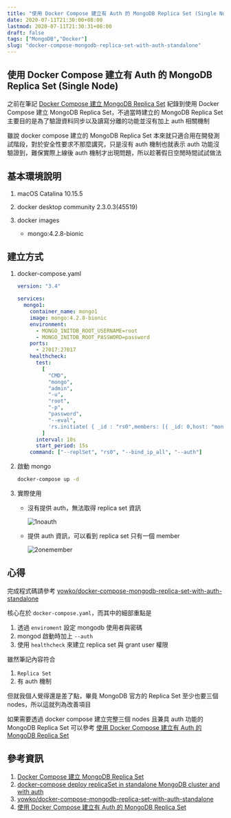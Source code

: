 ```yaml
---
title: "使用 Docker Compose 建立有 Auth 的 MongoDB Replica Set (Single Node)"
date: 2020-07-11T21:30:00+08:00
lastmod: 2020-07-11T21:30:31+08:00
draft: false
tags: ["MongoDB","Docker"]
slug: "docker-compose-mongodb-replica-set-with-auth-standalone"
---
```


## 使用 Docker Compose 建立有 Auth 的 MongoDB Replica Set (Single Node)

之前在筆記 [Docker Compose 建立 MongoDB Replica Set](https://blog.yowko.com/docker-compose-mongodb-replica-set/) 紀錄到使用 Docker Compose 建立 MongoDB Replica Set，不過當時建立的 MongoDB Replica Set 主要目的是為了驗證資料同步以及讀寫分離的功能並沒有加上 auth 相關機制

雖說 docker compose 建立的 MongoDB Replica Set 本來就只適合用在開發測試階段，對於安全性要求不那麼講究，只是沒有 auth 機制也就表示 auth 功能沒驗證到，難保實際上線後 auth 機制才出現問題，所以趁著假日空閒時間試試做法

## 基本環境說明

1. macOS Catalina 10.15.5
2. docker desktop community 2.3.0.3(45519)
3. docker images

    - mongo:4.2.8-bionic

## 建立方式

1. docker-compose.yaml

    ```yaml
    version: "3.4"

    services:
      mongo1:
        container_name: mongo1
        image: mongo:4.2.8-bionic
        environment:
          - MONGO_INITDB_ROOT_USERNAME=root
          - MONGO_INITDB_ROOT_PASSWORD=password
        ports:
          - 27017:27017
        healthcheck:
          test:
            [
              "CMD",
              "mongo",
              "admin",
              "-u",
              "root",
              "-p",
              "password",
              "--eval",
              'rs.initiate( { _id : "rs0",members: [{ _id: 0,host: "mongo1:27017" }]}); db.getSiblingDB("admin").grantRolesToUser("root",[ "clusterAdmin" ]);',
            ]
          interval: 10s
          start_period: 15s
        command: ["--replSet", "rs0", "--bind_ip_all", "--auth"]
    ```

2. 啟動 mongo

    ```bash
    docker-compose up -d
    ```

3. 實際使用

    - 沒有提供 auth，無法取得 replica set 資訊

        ![1noauth](https://user-images.githubusercontent.com/3851540/87247548-ff883600-c486-11ea-85a4-72419aa5399a.jpg)

    - 提供 auth 資訊，可以看到 replica set 只有一個 member

        ![2onemember](https://user-images.githubusercontent.com/3851540/87247556-01ea9000-c487-11ea-9e8f-511ad9c6c09c.jpg)

## 心得

完成程式碼請參考 [yowko/docker-compose-mongodb-replica-set-with-auth-standalone](https://github.com/yowko/docker-compose-mongodb-replica-set-with-auth-standalone)

核心在於 `docker-compose.yaml`，而其中的細部重點是

1. 透過 `enviroment` 設定 mongodb 使用者與密碼
2. mongod 啟動時加上 `--auth`
3. 使用 `healthcheck` 來建立 replica set 與 grant user 權限

雖然筆記內容符合

1. `Replica Set`
2. 有 auth 機制

但就我個人覺得還是差了點，畢竟 MongoDB 官方的 Replica Set 至少也要三個 nodes，所以這就列為改善項目

如果需要透過 docker compose 建立完整三個 nodes 且兼具 auth 功能的 MongoDB Replica Set 可以參考 [使用 Docker Compose 建立有 Auth 的 MongoDB Replica Set](ttps://blog.yowko.com/docker-compose-mongodb-replica-set-with-auth)

## 參考資訊

1. [Docker Compose 建立 MongoDB Replica Set](https://blog.yowko.com/docker-compose-mongodb-replica-set/)
2. [docker-compose deploy replicaSet in standalone MongoDB cluster and with auth](https://www.cnblogs.com/autohome7390/p/11390465.html)
3. [yowko/docker-compose-mongodb-replica-set-with-auth-standalone](https://github.com/yowko/docker-compose-mongodb-replica-set-with-auth-standalone)
4. [使用 Docker Compose 建立有 Auth 的 MongoDB Replica Set](ttps://blog.yowko.com/docker-compose-mongodb-replica-set-with-auth)
